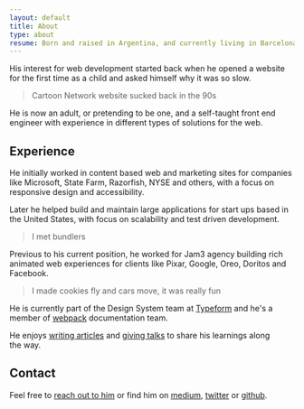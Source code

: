 ```yaml
---
layout: default
title: About
type: about
resume: Born and raised in Argentina, and currently living in Barcelona and working as a front end engineer in Design Systems at Typeform.
---
```


His interest for web development started back when he opened a website for the first time as a child and asked himself why it was so slow.

> Cartoon Network website sucked back in the 90s

He is now an adult, or pretending to be one, and a self-taught front end engineer with experience in different types of solutions for the web.

## Experience

He initially worked in content based web and marketing sites for companies like Microsoft, State Farm, Razorfish, NYSE and others, with a focus on responsive design and accessibility.

Later he helped build and maintain large applications for start ups based in the United States, with focus on scalability and test driven development.

> I met bundlers

Previous to his current position, he worked for Jam3 agency building rich animated web experiences for clients like Pixar, Google, Oreo, Doritos and Facebook.

> I made cookies fly and cars move, it was really fun

He is currently part of the Design System team at [Typeform](https://www.typeform.com) and he's a member of [webpack](https://webpack.js.org) documentation team.

He enjoys [writing articles](/blog) and [giving talks](/talks) to share his learnings along the&nbsp;way.

## Contact

Feel free to [reach out to him](mailto:jmenichelli@gmail.com) or find him on [medium](https://medium.com/@jeremenichelli), [twitter](https://twitter.com/jeremenichelli) or&nbsp;[github](https://github.com/jeremenichelli).
